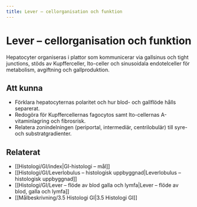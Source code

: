 ```yaml
---
title: Lever – cellorganisation och funktion
---
```


# Lever – cellorganisation och funktion

Hepatocyter organiseras i plattor som kommunicerar via gallsinus och tight junctions, stöds av Kupfferceller, Ito-celler och sinusoidala endotelceller för metabolism, avgiftning och gallproduktion.

## Att kunna
- Förklara hepatocyternas polaritet och hur blod- och gallflöde hålls separerat.
- Redogöra för Kupffercellernas fagocytos samt Ito-cellernas A-vitaminlagring och fibrosrisk.
- Relatera zonindelningen (periportal, intermediär, centrilobulär) till syre- och substratgradienter.

## Relaterat
- [[Histologi/GI/index|GI-histologi – mål]]
- [[Histologi/GI/Leverlobulus – histologisk uppbyggnad|Leverlobulus – histologisk uppbyggnad]]
- [[Histologi/GI/Lever – flöde av blod galla och lymfa|Lever – flöde av blod, galla och lymfa]]
- [[Målbeskrivning/3.5 Histologi GI|3.5 Histologi GI]]
